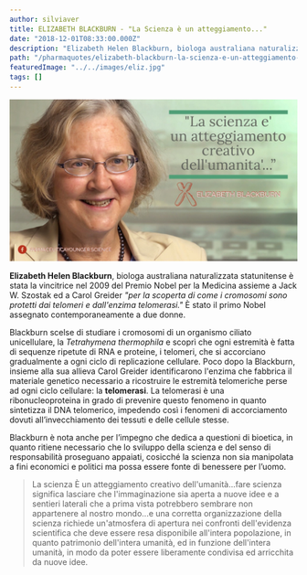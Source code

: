 ```yaml
---
author: silviaver
title: ELIZABETH BLACKBURN - "La Scienza è un atteggiamento..."
date: "2018-12-01T08:33:00.000Z"
description: "Elizabeth Helen Blackburn, biologa australiana naturalizzata statunitense"
path: "/pharmaquotes/elizabeth-blackburn-la-scienza-e-un-atteggiamento-creativo-dellumanita/"
featuredImage: "../../images/eliz.jpg"
tags: []
---
```


![](../../images/eliz.jpg)

**Elizabeth Helen Blackburn**, biologa australiana naturalizzata statunitense è stata la vincitrice nel 2009 del Premio Nobel per la Medicina assieme a Jack W. Szostak ed a Carol Greider _"per la scoperta di come i cromosomi sono protetti dai telomeri e dall'enzima telomerasi."_ È stato il primo Nobel assegnato contemporaneamente a due donne.

Blackburn scelse di studiare i cromosomi di un organismo ciliato unicellulare, la _Tetrahymena thermophila_ e scoprì che ogni estremità è fatta di sequenze ripetute di RNA e proteine, i telomeri, che si accorciano gradualmente a ogni ciclo di replicazione cellulare. Poco dopo la Blackburn, insieme alla sua allieva Carol Greider identificarono l'enzima che fabbrica il materiale genetico necessario a ricostruire le estremità telomeriche perse ad ogni ciclo cellulare: la **telomerasi**. La telomerasi è una ribonucleoproteina in grado di prevenire questo fenomeno in quanto sintetizza il DNA telomerico, impedendo così i fenomeni di accorciamento dovuti all’invecchiamento dei tessuti e delle cellule stesse.

Blackburn è nota anche per l’impegno che dedica a questioni di bioetica, in quanto ritiene necessario che lo sviluppo della scienza e del senso di responsabilità proseguano appaiati, cosicché la scienza non sia manipolata a fini economici e politici ma possa essere fonte di benessere per l’uomo.

> La scienza È un atteggiamento creativo dell'umanità...fare scienza significa lasciare che l'immaginazione sia aperta a nuove idee e a sentieri laterali che a prima vista potrebbero sembrare non appartenere al nostro mondo...e una corretta organizzazione della scienza richiede un'atmosfera di apertura nei confronti dell'evidenza scientifica che deve essere resa disponibile all'intera popolazione, in quanto patrimonio dell'intera umanità, ed in funzione dell'intera umanità, in modo da poter essere liberamente condivisa ed arricchita da nuove idee.
